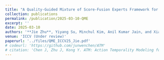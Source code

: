 ```yaml
---
title: "A Quality-Guided Mixture of Score-Fusion Experts Framework for Human Recognition"
collection: publications
permalink: /publication/2025-03-10-QME
excerpt: ''
date: 2025-03-10
authors: '**Jie Zhu**, Yiyang Su, Minchul Kim, Anil Kumar Jain, and Xiaoming Liu'
venue: 'ICCV (Under review)'
paperurl: '../files/QME_ICCV25_Jie.pdf'
# codeurl: 'https://github.com/junwenchen/ATM'
# citation: 'Chen J, Zhu J, Kong Y. ATM: Action Temporality Modeling for Video Question Answering[C]//Proceedings of the 31st ACM International Conference on Multimedia. 2023: 4886-4895.'
---
```

<!-- 
<div style="text-align: center;">
  <img src="../images/atm_teaser_mm23.png" alt="alt text">
</div> -->
